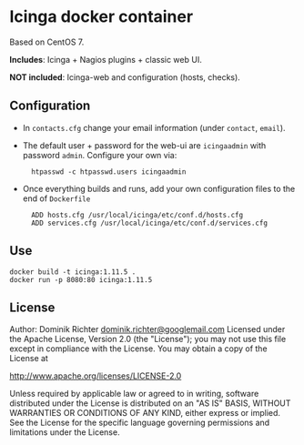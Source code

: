 # Icinga docker container

Based on CentOS 7.

**Includes**: Icinga + Nagios plugins + classic web UI.

**NOT included**: Icinga-web and configuration (hosts, checks).

## Configuration

* In `contacts.cfg` change your email information (under `contact`, `email`).

* The default user + password for the web-ui are `icingaadmin` with password `admin`. Configure your own via:

        htpasswd -c htpasswd.users icingaadmin

* Once everything builds and runs, add your own configuration files to the end of `Dockerfile`

        ADD hosts.cfg /usr/local/icinga/etc/conf.d/hosts.cfg
        ADD services.cfg /usr/local/icinga/etc/conf.d/services.cfg

## Use

```
docker build -t icinga:1.11.5 .
docker run -p 8080:80 icinga:1.11.5
```

## License

Author: Dominik Richter dominik.richter@googlemail.com
Licensed under the Apache License, Version 2.0 (the "License"); you may not use this file except in compliance with the License. You may obtain a copy of the License at

http://www.apache.org/licenses/LICENSE-2.0

Unless required by applicable law or agreed to in writing, software distributed under the License is distributed on an "AS IS" BASIS, WITHOUT WARRANTIES OR CONDITIONS OF ANY KIND, either express or implied. See the License for the specific language governing permissions and limitations under the License.
